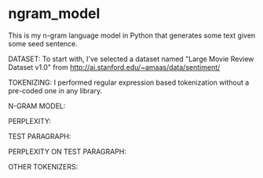 # ngram_model
This is my n-gram language model in Python that generates some text given some seed sentence.

DATASET:
To start with, I've selected a dataset named "Large Movie Review Dataset v1.0" from http://ai.stanford.edu/~amaas/data/sentiment/

TOKENIZING:
I performed regular expression based tokenization without a pre-coded one in any library.

N-GRAM MODEL:

PERPLEXITY:

TEST PARAGRAPH:

PERPLEXITY ON TEST PARAGRAPH:

OTHER TOKENIZERS:
